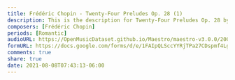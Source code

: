 ```yaml
---
title: Frédéric Chopin - Twenty-Four Preludes Op. 28 (1)
description: This is the description for Twenty-Four Preludes Op. 28 by Frédéric Chopin
composers: [Frédéric Chopin]
periods: [Romantic]
audioURL: https://OpenMusicDataset.github.io/Maestro/maestro-v3.0.0/2004/MIDI-Unprocessed_XP_06_R1_2004_01_ORIG_MID--AUDIO_06_R1_2004_01_Track01_wav.midi
formURL: https://docs.google.com/forms/d/e/1FAIpQLSccYYRjTPa27CDspmf4LgE94XGjQ3y_WUJ6j0mwIhCHaObEyA/viewform
comments: true
share: true
date: 2021-08-08T07:43:13-06:00
---
```

